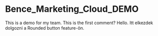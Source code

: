 # Bence_Marketing_Cloud_DEMO
This is a demo for my team.
This is the first comment?
Hello.
Itt elkezdek dolgozni a Rounded button feature-ön.
